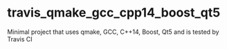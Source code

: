 # travis_qmake_gcc_cpp14_boost_qt5
Minimal project that uses qmake, GCC, C++14, Boost, Qt5 and is tested by Travis CI
